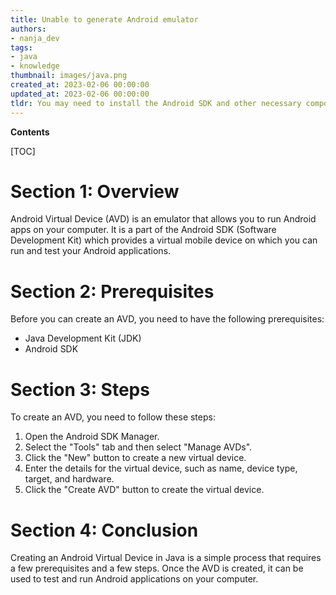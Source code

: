 ```yaml
---
title: Unable to generate Android emulator
authors:
- nanja_dev
tags:
- java
- knowledge
thumbnail: images/java.png
created_at: 2023-02-06 00:00:00
updated_at: 2023-02-06 00:00:00
tldr: You may need to install the Android SDK and other necessary components to create an Android Virtual Device.
---
```


**Contents**

[TOC]

# Section 1: Overview 
Android Virtual Device (AVD) is an emulator that allows you to run Android apps on your computer. It is a part of the Android SDK (Software Development Kit) which provides a virtual mobile device on which you can run and test your Android applications.

# Section 2: Prerequisites
Before you can create an AVD, you need to have the following prerequisites:
- Java Development Kit (JDK)
- Android SDK

# Section 3: Steps
To create an AVD, you need to follow these steps:
1. Open the Android SDK Manager.
2. Select the "Tools" tab and then select "Manage AVDs".
3. Click the "New" button to create a new virtual device.
4. Enter the details for the virtual device, such as name, device type, target, and hardware.
5. Click the "Create AVD" button to create the virtual device.

# Section 4: Conclusion
Creating an Android Virtual Device in Java is a simple process that requires a few prerequisites and a few steps. Once the AVD is created, it can be used to test and run Android applications on your computer.
